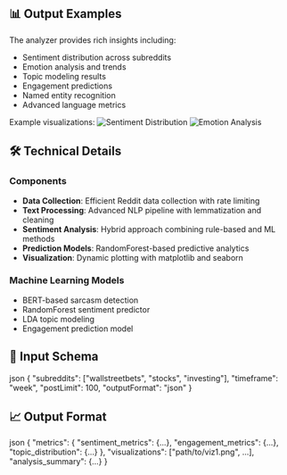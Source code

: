 ## 📊 Output Examples

The analyzer provides rich insights including:

- Sentiment distribution across subreddits
- Emotion analysis and trends
- Topic modeling results
- Engagement predictions
- Named entity recognition
- Advanced language metrics

Example visualizations:
![Sentiment Distribution](docs/images/sentiment_distribution.png)
![Emotion Analysis](docs/images/emotion_distribution.png)

## 🛠️ Technical Details

### Components

- **Data Collection**: Efficient Reddit data collection with rate limiting
- **Text Processing**: Advanced NLP pipeline with lemmatization and cleaning
- **Sentiment Analysis**: Hybrid approach combining rule-based and ML methods
- **Prediction Models**: RandomForest-based predictive analytics
- **Visualization**: Dynamic plotting with matplotlib and seaborn

### Machine Learning Models

- BERT-based sarcasm detection
- RandomForest sentiment predictor
- LDA topic modeling
- Engagement prediction model

## 📝 Input Schema
json
{
"subreddits": ["wallstreetbets", "stocks", "investing"],
"timeframe": "week",
"postLimit": 100,
"outputFormat": "json"
}

## 📈 Output Format
json
{
"metrics": {
"sentiment_metrics": {...},
"engagement_metrics": {...},
"topic_distribution": {...}
},
"visualizations": ["path/to/viz1.png", ...],
"analysis_summary": {...}
}
